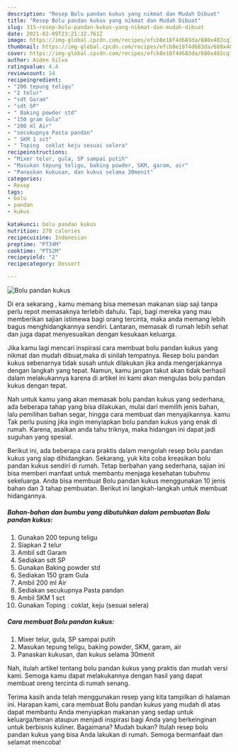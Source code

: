 ```yaml
---
description: "Resep Bolu pandan kukus yang nikmat dan Mudah Dibuat"
title: "Resep Bolu pandan kukus yang nikmat dan Mudah Dibuat"
slug: 315-resep-bolu-pandan-kukus-yang-nikmat-dan-mudah-dibuat
date: 2021-02-09T23:21:32.761Z
image: https://img-global.cpcdn.com/recipes/efcb8e18f4d683da/680x482cq70/bolu-pandan-kukus-foto-resep-utama.jpg
thumbnail: https://img-global.cpcdn.com/recipes/efcb8e18f4d683da/680x482cq70/bolu-pandan-kukus-foto-resep-utama.jpg
cover: https://img-global.cpcdn.com/recipes/efcb8e18f4d683da/680x482cq70/bolu-pandan-kukus-foto-resep-utama.jpg
author: Aiden Silva
ratingvalue: 4.4
reviewcount: 14
recipeingredient:
- "200 tepung teligu"
- "2 telur"
- "sdt Garam"
- "sdt SP"
- " Baking powder std"
- "150 gram Gula"
- "200 ml Air"
- "secukupnya Pasta pandan"
- " SKM 1 sct"
- " Toping  coklat keju sesuai selera"
recipeinstructions:
- "Mixer telur, gula, SP sampai putih"
- "Masukan tepung teligu, baking powder, SKM, garam, air"
- "Panaskan kukusan, dan kukus selama 30menit"
categories:
- Resep
tags:
- bolu
- pandan
- kukus

katakunci: bolu pandan kukus 
nutrition: 278 calories
recipecuisine: Indonesian
preptime: "PT34M"
cooktime: "PT52M"
recipeyield: "2"
recipecategory: Dessert

---
```



![Bolu pandan kukus](https://img-global.cpcdn.com/recipes/efcb8e18f4d683da/680x482cq70/bolu-pandan-kukus-foto-resep-utama.jpg)

Di era  sekarang , kamu memang bisa memesan makanan siap saji tanpa perlu repot memasaknya terlebih dahulu. Tapi, bagi mereka yang mau memberikan sajian istimewa bagi orang tercinta, maka anda memang lebih bagus menghidangkannya sendiri. Lantaran, memasak di rumah lebih sehat dan juga dapat menyesuaikan dengan kesukaan keluarga.

Jika kamu lagi mencari inspirasi cara membuat bolu pandan kukus yang nikmat dan mudah dibuat,maka di sinilah tempatnya. Resep bolu pandan kukus  sebenarnya tidak susah untuk dilakukan jika anda mengerjakannya dengan langkah yang tepat. Namun, kamu jangan takut akan tidak berhasil dalam melakukannya 
karena di artikel ini kami akan mengulas bolu pandan kukus dengan tepat.  



Nah untuk kamu yang akan memasak bolu pandan kukus yang sederhana, ada beberapa tahap yang bisa dilakukan, mulai dari memilih jenis bahan, lalu pemilihan bahan segar, hingga cara membuat dan menyajikannya. kamu Tak perlu pusing jika ingin menyiapkan bolu pandan kukus yang enak di rumah. Karena, asalkan anda  tahu triknya, maka hidangan ini dapat jadi suguhan yang spesial.

Berikut ini, ada beberapa cara praktis  dalam mengolah resep bolu pandan kukus yang siap dihidangkan. Sekarang, yuk kita coba kreasikan bolu pandan kukus sendiri di rumah. Tetap berbahan yang sederhana, sajian ini bisa memberi manfaat untuk membantu menjaga kesehatan tubuhmu sekeluarga. Anda bisa membuat Bolu pandan kukus menggunakan 10 jenis bahan dan 3 tahap pembuatan. Berikut ini langkah-langkah untuk membuat hidangannya.

<!--inarticleads1-->

##### Bahan-bahan dan bumbu yang dibutuhkan dalam pembuatan Bolu pandan kukus:

1. Gunakan 200 tepung teligu
1. Siapkan 2 telur
1. Ambil sdt Garam
1. Sediakan sdt SP
1. Gunakan  Baking powder std
1. Sediakan 150 gram Gula
1. Ambil 200 ml Air
1. Sediakan secukupnya Pasta pandan
1. Ambil  SKM 1 sct
1. Gunakan  Toping : coklat, keju (sesuai selera)




<!--inarticleads2-->

##### Cara membuat Bolu pandan kukus:

1. Mixer telur, gula, SP sampai putih
1. Masukan tepung teligu, baking powder, SKM, garam, air
1. Panaskan kukusan, dan kukus selama 30menit




Nah, itulah artikel tentang  bolu pandan kukus  yang praktis dan mudah versi kami. Semoga kamu dapat melakukannya dengan hasil yang dapat membuat oreng tercinta di rumah senang. 

Terima kasih anda telah menggunakan resep yang kita tampilkan di halaman ini. Harapan kami, cara membuat  Bolu pandan kukus yang mudah di atas dapat membantu Anda menyiapkan makanan yang sedap untuk keluarga/teman ataupun menjadi inspirasi bagi Anda yang berkeinginan untuk berbisnis kuliner. Bagaimana? Mudah bukan? Itulah resep bolu pandan kukus yang bisa Anda lakukan di rumah. Semoga bermanfaat dan selamat mencoba!

